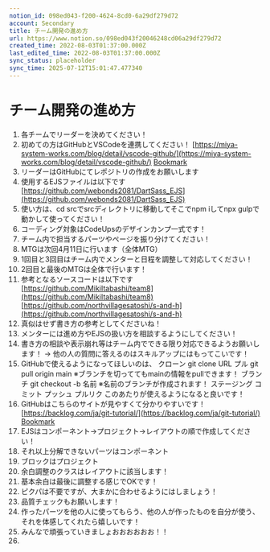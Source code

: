 ```yaml
---
notion_id: 098ed043-f200-4624-8cd0-6a29df279d72
account: Secondary
title: チーム開発の進め方
url: https://www.notion.so/098ed043f20046248cd06a29df279d72
created_time: 2022-08-03T01:37:00.000Z
last_edited_time: 2022-08-03T01:37:00.000Z
sync_status: placeholder
sync_time: 2025-07-12T15:01:47.477340
---
```

# チーム開発の進め方

1. 各チームでリーダーを決めてください！
1. 初めての方はGitHubとVSCodeを連携してください！
[https://miya-system-works.com/blog/detail/vscode-github/](https://miya-system-works.com/blog/detail/vscode-github/)
  [Bookmark](https://miya-system-works.com/blog/detail/vscode-github/)
1. リーダーはGitHubにてレポジトリの作成をお願いします
1. 使用するEJSファイルは以下です
[https://github.com/webonds2081/DartSass_EJS](https://github.com/webonds2081/DartSass_EJS)
1. 使い方は、cd srcでsrcディレクトリに移動してそこでnpm iしてnpx gulpで動かして使ってください！
1. コーディング対象はCodeUpsのデザインカンプ一式です！
1. チーム内で担当するパーツやページを振り分けてください！
1. MTGは次回4月11日に行います（全体MTG）
1. 1回目と3回目はチーム内でメンターと日程を調整して対応してください！
1. 2回目と最後のMTGは全体で行います！
1. 参考となるソースコードは以下です
[https://github.com/MikiItabashi/team8](https://github.com/MikiItabashi/team8)
[https://github.com/northvillagesatoshi/s-and-h](https://github.com/northvillagesatoshi/s-and-h)
1. 真似はせず書き方の参考としてくださいね！
1. メンターには進め方やEJSの扱い方を相談するようにしてください！
1. 書き方の相談や表示崩れ等はチーム内でできる限り対応できるようお願いします！
→ 他の人の質問に答えるのはスキルアップにはもってこいです！
1. GitHubで使えるようになってほしいのは、
クローン git clone URL
プル git pull origin main ※ブランチを切っててもmainの情報をpullできます！
ブランチ git checkout -b 名前 ※名前のブランチが作成されます！
ステージング
コミット
プッシュ
プルリク
このあたりが使えるようになると良いです！
1. GitHubはこちらのサイトが見やすくて分かりやすいです！
[https://backlog.com/ja/git-tutorial/](https://backlog.com/ja/git-tutorial/)
  [Bookmark](https://backlog.com/ja/git-tutorial/)
1. EJSはコンポーネント→プロジェクト→レイアウトの順で作成してください！
1. それ以上分解できないパーツはコンポーネント
1. ブロックはプロジェクト
1. 余白調整のクラスはレイアウトに該当します！
1. 基本余白は最後に調整する感じでOKです！
1. ピクパは不要ですが、大まかに合わせるようにはしましょう！
1. 品質チェックもお願いします！
1. 作ったパーツを他の人に使ってもらう、他の人が作ったものを自分が使う、それを体感してくれたら嬉しいです！
1. みんなで頑張っていきましょおおおおおお！！
1. 
